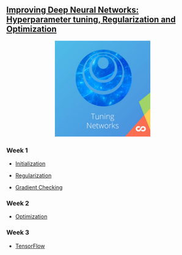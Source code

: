 ## [Improving Deep Neural Networks: Hyperparameter tuning, Regularization and Optimization](https://www.coursera.org/learn/deep-neural-network)

<p align="center"><img src="https://github.com/anuragdogra2192/Deep-Learning-Coursera/blob/master/zIcons/DL_Tuning.jpg" width="250"></p>

### Week 1

* [Initialization](https://github.com/anuragdogra2192/Deep-Learning-Coursera/blob/master/Improving_Deep_NNs_Hyperparameter_Tuning_Regularization_Optimization/week1/Initialization/Initialization.ipynb)

* [Regularization](https://github.com/anuragdogra2192/Deep-Learning-Coursera/blob/master/Improving_Deep_NNs_Hyperparameter_Tuning_Regularization_Optimization/week1/Regularization/Regularization%20-%20v2.ipynb)

* [Gradient Checking](https://github.com/anuragdogra2192/Deep-Learning-Coursera/blob/master/Improving_Deep_NNs_Hyperparameter_Tuning_Regularization_Optimization/week1/Gradient_Checking/Gradient%20Checking%20v1.ipynb)

### Week 2

* [Optimization](https://github.com/anuragdogra2192/Deep-Learning-Coursera/blob/master/Improving_Deep_NNs_Hyperparameter_Tuning_Regularization_Optimization/week2/Optimization%20methods.ipynb)

### Week 3

* [TensorFlow](https://github.com/anuragdogra2192/Deep-Learning-Coursera/blob/master/Improving_Deep_NNs_Hyperparameter_Tuning_Regularization_Optimization/week3/Tensorflow%20Tutorial.ipynb)
<!-- ![alt text](https://github.com/anuragdogra2192/Deep-Learning-Coursera/blob/master/zIcons/DL_Neural.jpg?raw=true) -->
